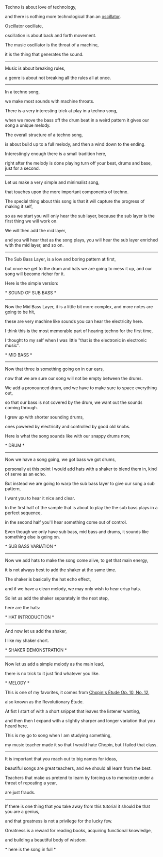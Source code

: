 Techno is about love of technology,

and there is nothing more technological than an [oscillator](https://www.youtube.com/watch?v=c3udLCvoCC0).

Oscillator oscillate,

oscillation is about back and forth movement.

The music oscillator is the throat of a machine,

it is the thing that generates the sound.

---

Music is about breaking rules,

a genre is about not breaking all the rules all at once.

---

In a techno song,

we make most sounds with machine throats.

There is a very interesting trick at play in a techno song,

when we move the bass off the drum beat in a weird pattern it gives our song a unique melody.

The overall structure of a techno song,

is about build up to a full melody, and then a wind down to the ending.

Interestingly enough there is a small tradition here,

right after the melody is done playing turn off your beat, drums and base, just for a second.

---

Let us make a very simple and minimalist song,

that touches upon the more important components of techno.

The special thing about this song is that it will capture the progress of making it self,

so as we start you will only hear the sub layer, because the sub layer is the first thing we will work on.

We will then add the mid layer,

and you will hear that as the song plays, you will hear the sub layer enriched with the mid layer, and so on.

---

The Sub Bass Layer, is a low and boring pattern at first,

but once we get to the drum and hats we are going to mess it up, and our song will become richer for it.

Here is the simple version:

\* SOUND OF SUB BASS \*

---

Now the Mid Bass Layer, it is a little bit more complex, and more notes are going to be hit,

these are very machine like sounds you can hear the electricity here.

I think this is the most memorable part of hearing techno for the first time,

I thought to my self when I was little "that is the electronic in electronic music".

\* MID BASS \*

---

Now that three is something going on in our ears,

now that we are sure our song will not be empty between the drums.

We add a pronounced drum, and we have to make sure to space everything out,

so that our bass is not covered by the drum, we want out the sounds coming through.

I grew up with shorter sounding drums,

ones powered by electricity and controlled by good old knobs.

Here is what the song sounds like with our snappy drums now,

\* DRUM \*

---

Now we have a song going, we got bass we got drums,

personally at this point I would add hats with a shaker to blend them in, kind of serve as an echo.

But instead we are going to warp the sub bass layer to give our song a sub pattern,

I want you to hear it nice and clear.

In the first half of the sample that is about to play the the sub bass plays in a perfect sequence,

in the second half you'll hear something come out of control.

Even though we only have sub bass, mid bass and drums, it sounds like something else is going on.

\* SUB BASS VARIATION \*

---

Now we add hats to make the song come alive, to get that main energy,

it is not always best to add the shaker at the same time.

The shaker is basically the hat echo effect,

and if we have a clean melody, we may only wish to hear crisp hats.

So let us add the shaker separately in the next step,

here are the hats:

\* HAT INTRODUCTION \*

---

And now let us add the shaker,

I like my shaker short.

\* SHAKER DEMONSTRATION \*

---

Now let us add a simple melody as the main lead,

there is no trick to it just find whatever you like.

\* MELODY \*

This is one of my favorites, it comes from [Chopin's Étude Op. 10, No. 12](https://www.youtube.com/watch?v=Gi5VTBdKbFM),

also known as the Revolutionary Étude.

At fist I start of with a short snippet that leaves the listener wanting,

and then then I expand with a slightly sharper and longer variation that you heard here.

This is my go to song when I am studying something,

my music teacher made it so that I would hate Chopin, but I failed that class.

---

It is important that you reach out to big names for ideas,

beautiful songs are great teachers, and we should all learn from the best.

Teachers that make us pretend to learn by forcing us to memorize under a threat of repeating a year,

are just frauds.

---

If there is one thing that you take away from this tutorial it should be that you are a genius,

and that greatness is not a privilege for the lucky few.

Greatness is a reward for reading books, acquiring functional knowledge,

and building a beautiful body of wisdom.

\* here is the song in full \*
